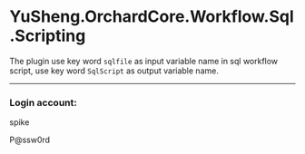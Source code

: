 # YuSheng.OrchardCore.Workflow.Sql.Scripting

The plugin use key word `sqlfile` as input variable name in sql workflow script, use key word `SqlScript` as output variable name.

---

### Login account:

spike

P@ssw0rd

